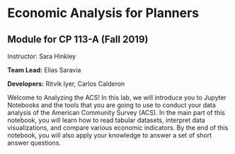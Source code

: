 # Economic Analysis for Planners
## Module for CP 113-A (Fall 2019) 

Instructor: Sara Hinkley

**Team Lead:** Elias Saravia 

**Developers:** Ritvik Iyer, Carlos Calderon 

Welcome to Analyzing the ACS! In this lab, we will introduce you to Jupyter Notebooks and the tools that you are going to use to conduct your data analysis of the American Community Survey (ACS). In the main part of this notebook, you will learn how to read tabular datasets, interpret data visualizations, and compare various economic indicators. By the end of this notebook, you will also apply your knowledge to answer a set of short answer questions.
